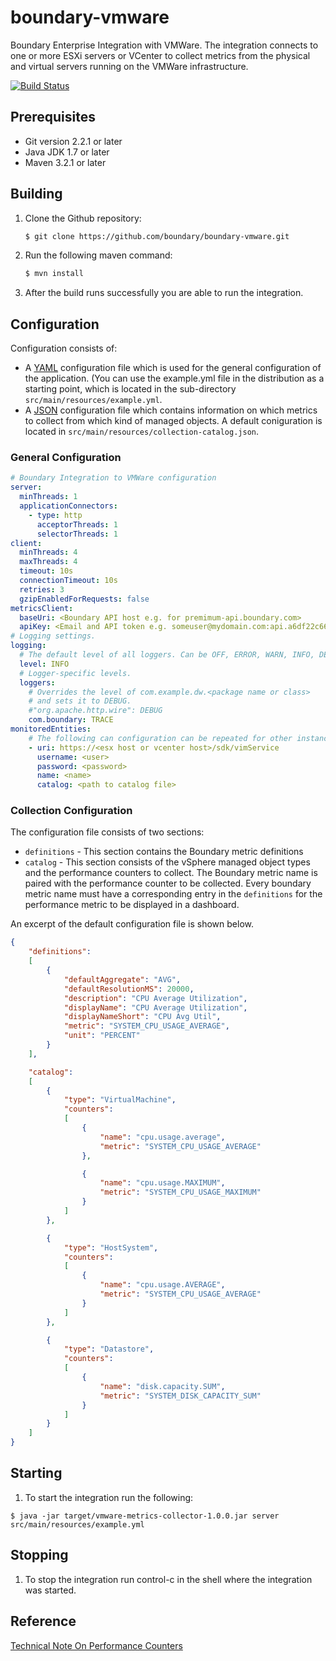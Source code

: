 boundary-vmware
===============

Boundary Enterprise Integration with VMWare. The integration connects to one or more
ESXi servers or VCenter to collect metrics from the physical and virtual servers running on the VMWare infrastructure.


[![Build Status](https://travis-ci.org/boundary/boundary-vmware.svg)](https://travis-ci.org/boundary/boundary-vmware)

Prerequisites
----------
- Git version 2.2.1 or later
- Java JDK 1.7 or later
- Maven 3.2.1 or later

Building
--------
1. Clone the Github repository:
    ```bash
    $ git clone https://github.com/boundary/boundary-vmware.git
     ```
     
2. Run the following maven command:
     ```bash
    $ mvn install
     ```
     
3. After the build runs successfully you are able to run the integration.

Configuration
-------------
Configuration consists of:
- A [YAML](http://en.wikipedia.org/wiki/YAML) configuration file which is used for the general configuration of the application. (You can use the example.yml file in the distribution as a starting point, which is located in the sub-directory `src/main/resources/example.yml`.
- A [JSON](http://en.wikipedia.org/wiki/JSON) configuration file which contains information on which metrics to collect from which kind of managed objects. A default coniguration is located in `src/main/resources/collection-catalog.json`.

### General Configuration

```yaml
# Boundary Integration to VMWare configuration
server:
  minThreads: 1
  applicationConnectors:
    - type: http
      acceptorThreads: 1
      selectorThreads: 1
client:
  minThreads: 4
  maxThreads: 4
  timeout: 10s
  connectionTimeout: 10s
  retries: 3
  gzipEnabledForRequests: false
metricsClient:
  baseUri: <Boundary API host e.g. for premimum-api.boundary.com>
  apiKey: <Email and API token e.g. someuser@mydomain.com:api.a6df22c660-2105>
# Logging settings.
logging:
  # The default level of all loggers. Can be OFF, ERROR, WARN, INFO, DEBUG, TRACE, or ALL.
  level: INFO
  # Logger-specific levels.
  loggers:
    # Overrides the level of com.example.dw.<package name or class> 
    # and sets it to DEBUG.
    #"org.apache.http.wire": DEBUG
    com.boundary: TRACE
monitoredEntities:
    # The following can configuration can be repeated for other instances
    - uri: https://<esx host or vcenter host>/sdk/vimService
      username: <user>
      password: <password>
      name: <name>
      catalog: <path to catalog file>
```

### Collection Configuration
The configuration file consists of two sections:
- `definitions` - This section contains the Boundary metric definitions
- `catalog` - This section consists of the vSphere managed object types and the performance counters to collect. The Boundary metric name is paired with the performance counter to be collected. Every boundary metric name must have a corresponding entry in the `definitions` for the performance metric to be displayed in a dashboard.

An excerpt of the default configuration file is shown below.

```json
{
	"definitions":
	[
		{
			"defaultAggregate": "AVG",
			"defaultResolutionMS": 20000,
			"description": "CPU Average Utilization",
			"displayName": "CPU Average Utilization",
			"displayNameShort": "CPU Avg Util",
			"metric": "SYSTEM_CPU_USAGE_AVERAGE",
			"unit": "PERCENT"
		}
	],

	"catalog":
	[
		{
			"type": "VirtualMachine",
			"counters":
			[
				{
					"name": "cpu.usage.average",
					"metric": "SYSTEM_CPU_USAGE_AVERAGE"
				},

				{
					"name": "cpu.usage.MAXIMUM",
					"metric": "SYSTEM_CPU_USAGE_MAXIMUM"
				}
			]
		},

		{
			"type": "HostSystem",
			"counters":
			[
				{
					"name": "cpu.usage.AVERAGE",
					"metric": "SYSTEM_CPU_USAGE_AVERAGE"
				}
			]
		},

		{
			"type": "Datastore",
			"counters":
			[
				{
					"name": "disk.capacity.SUM",
					"metric": "SYSTEM_DISK_CAPACITY_SUM"
				}
			]
		}
	]
}

```

Starting
--------

1. To start the integration run the following:
```
$ java -jar target/vmware-metrics-collector-1.0.0.jar server src/main/resources/example.yml
```

Stopping
--------

1. To stop the integration run control-c in the shell where the integration was started.


Reference
---------
[Technical Note On Performance Counters](http://www.vmware.com/files/pdf/technote_PerformanceCounters.pdf)

